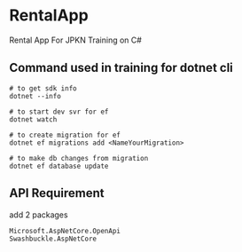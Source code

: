 # RentalApp
Rental App For JPKN Training on C#

## Command used in training for dotnet cli

```
# to get sdk info
dotnet --info

# to start dev svr for ef
dotnet watch

# to create migration for ef
dotnet ef migrations add <NameYourMigration>

# to make db changes from migration
dotnet ef database update

```

## API Requirement
add 2 packages
```
Microsoft.AspNetCore.OpenApi
Swashbuckle.AspNetCore
```

